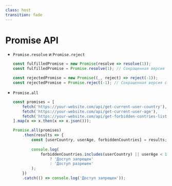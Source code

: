 ```yaml
---
class: host
transition: fade
---
```


# Promise API

<v-clicks at="0">
<ul>

<li>

`Promise.resolve` и `Promise.reject`
```js
const fulfilledPromise = new Promise(resolve => resolve(1));
const fulfilledPromise = Promise.resolve(1); // Сокращенная версия строчки выше

const rejectedPromise = new Promise((_, reject) => reject(-1));
const rejectedPromise = Promise.reject(-1); // Сокращенная версия строчки выше
```
</li>

<li>

`Promise.all`
```js
const promises = [
    fetch('https://your-website.com/api/get-current-user-country'),
    fetch('https://your-website.com/api/get-current-user-age'),
    fetch('https://your-website.com/api/get-forbidden-contries-list'),
].map(x => x.then(x => x.json()));

Promise.all(promises)
    .then(results => {
        const [userCountry, userAge, forbiddenCountries] = results;
        
        console.log(
            forbiddenCountries.includes(userCountry) || userAge < 18
                ? 'Доступ запрещен'
                : 'Доступ разрешен'
        );
    })
    .catch(() => console.log('Доступ запрещен'));
```
</li>

</ul>
</v-clicks>

<style>
.host {
    --slidev-code-font-size: 0.65rem;
    --slidev-code-line-height: 0.75rem;
}

.host li p {
    margin-top: 0.5rem;
    margin-bottom: 0;
}
</style>
